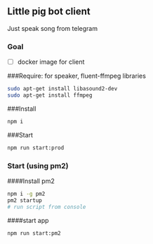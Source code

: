 ## Little pig bot client
Just speak song from telegram

### Goal
- [ ] docker image for client


###Require:
for speaker, fluent-ffmpeg libraries
```sh
sudo apt-get install libasound2-dev
sudo apt-get install ffmpeg
```

###Install
```sh
npm i
```

###Start
```sh
npm run start:prod
```

### Start (using pm2)

####Install pm2
```sh
npm i -g pm2
pm2 startup
# run script from console
```

####start app
```sh
npm run start:pm2
```
